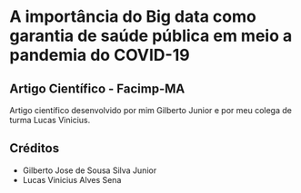 # A importância do Big data como garantia de saúde pública em meio a pandemia do COVID-19

## Artigo Científico - Facimp-MA

Artigo científico desenvolvido por mim Gilberto Junior e por meu colega de turma Lucas Vinicius.

## Créditos

* Gilberto Jose de Sousa Silva Junior
* Lucas Vinicius Alves Sena
